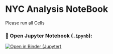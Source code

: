 # NYC Analysis NoteBook 
Please run all Cells 

### 📌 Open Jupyter Notebook (`.ipynb`):
[![Open in Binder (Jupyter)](https://mybinder.org/badge_logo.svg)](https://mybinder.org/v2/gh/youssefabdelwahab/NYC_Shootings_Analysis/b8005ac3e7d67b2542262597a845dd9900e83678?urlpath=lab%2Ftree%2FNYC_Shooting_Analysis.ipynb)


